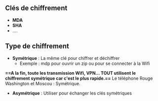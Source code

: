 
## Clés de chiffrement

- **MDA**
- **SHA**
- ....

## Type de chiffrement 

- **Symétrique** : La même clé pour chiffrer et déchiffrer
	- Exemple : mdp pour ouvrir un zip ou pour se connecter à la Wifi

**==A la fin, toute les transmission Wifi, VPN... TOUT utilisent le chiffrement symétrique car c'est le plus rapide.==** Le téléphone Rouge Washington et Moscou : Symétrique.

- **Asymétrique** : Utiliser pour échanger les clés symétriques